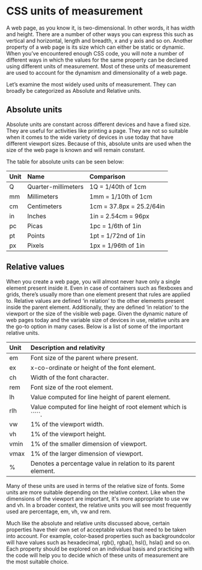 # CSS units of measurement

A web page, as you know it, is two-dimensional. In other words, it has width and height. There are a number of other ways you can express this such as vertical and horizontal, length and breadth, x and y axis and so on. Another property of a web page is its size which can either be static or dynamic. When you’ve encountered enough CSS code, you will note a number of different ways in which the values for the same property can be declared using different units of measurement. Most of these units of measurement are used to account for the dynamism and dimensionality of a web page.

Let’s examine the most widely used units of measurement. They can broadly be categorized as Absolute and Relative units.

## Absolute units

Absolute units are constant across different devices and have a fixed size. They are useful for activities like printing a page. They are not so suitable when it comes to the wide variety of devices in use today that have different viewport sizes. Because of this, absolute units are used when the size of the web page is known and will remain constant.

The table for absolute units can be seen below:

| **Unit** | **Name** | **Comparison**|
|:-----------------|:-----------------|:-----------------|
|Q    |Quarter-millimeters |1Q = 1/40th of 1cm|
|mm   |Millimeters         |1mm = 1/10th of 1cm|
|cm   |Centimeters         |1cm = 37.8px = 25.2/64in|
|in   |Inches              |1in = 2.54cm = 96px|
|pc   |Picas               |1pc = 1/6th of 1in|
|pt   |Points              |1pt = 1/72nd of 1in|
|px   |Pixels              |1px = 1/96th of 1in|

## Relative values

When you create a web page, you will almost never have only a single element present inside it. Even in case of containers such as flexboxes and grids, there’s usually more than one element present that rules are applied to. Relative values are defined ‘in relation’ to the other elements present inside the parent element. Additionally, they are defined ‘in relation’ to the viewport or the size of the visible web page. Given the dynamic nature of web pages today and the variable size of devices in use, relative units are the go-to option in many cases. Below is a list of some of the important relative units.

| **Unit** | **Description and relativity**|
|:-----------------|:-----------------|
|em  |Font size of the parent where present.|
|ex  |x-co-ordinate or height of the font element.|
|ch  |Width of the font character.|
|rem |Font size of the root element.|
|lh  |Value computed for line height of parent element. |
|rlh |Value computed for line height of root element which is ```<html>``.|
|vw  |1% of the viewport width.|
|vh  |1% of the viewport height.|
|vmin|1% of the smaller dimension of viewport.|
|vmax|1% of the larger dimension of viewport.|
|%   |Denotes a percentage value in relation to its parent element.|

Many of these units are used in terms of the relative size of fonts. Some units are more suitable depending on the relative context. Like when the dimensions of the viewport are important, it's more appropriate to use vw and vh. In a broader context, the relative units you will see most frequently used are percentage, em, vh, vw and rem.

Much like the absolute and relative units discussed above, certain properties have their own set of acceptable values that need to be taken into account. For example, color-based properties such as backgroundcolor will have values such as hexadecimal, rgb(), rgba(), hsl(), hsla() and so on. Each property should be explored on an individual basis and practicing with the code will help you to decide which of these units of measurement are the most suitable choice.
